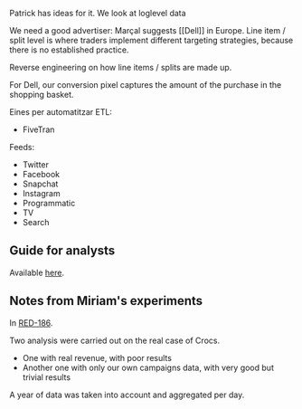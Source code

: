 
Patrick has ideas for it.
We look at loglevel data

We need a good advertiser: Marçal suggests [[Dell]] in Europe.
Line item / split level is where traders implement different targeting strategies, because there is no established practice.

Reverse engineering on how line items / splits are made up.

For Dell, our conversion pixel captures the amount of the purchase in the shopping basket.

Eines per automatitzar ETL:
- FiveTran

Feeds:
- Twitter
- Facebook
- Snapchat
- Instagram
- Programmatic
- TV
- Search

## Guide for analysts
Available [here](https://facebookexperimental.github.io/Robyn/docs/analysts-guide-to-MMM/#what-is-mmm).


## Notes from Miriam's experiments
In [RED-186](https://hybridtheory.atlassian.net/browse/RED-186).

Two analysis were carried out on the real case of Crocs.
- One with real revenue, with poor results
- Another one with only our own campaigns data, with very good but trivial results

A year of data was taken into account and aggregated per day.

